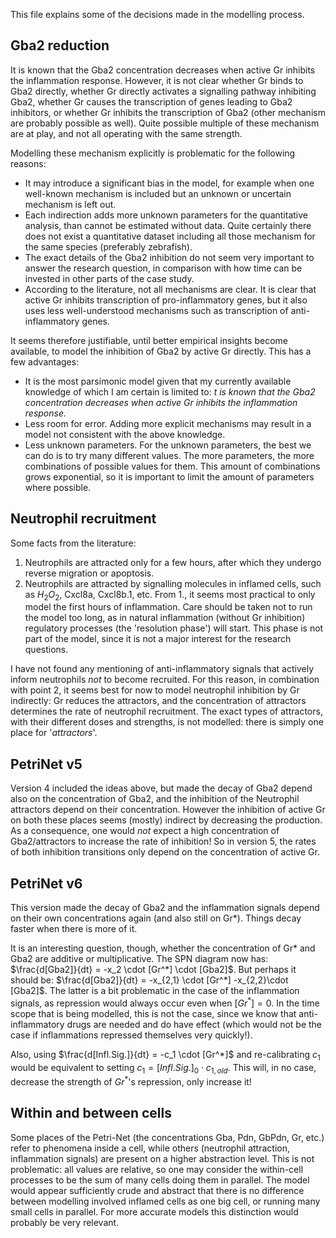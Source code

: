 This file explains some of the decisions made in the modelling process.

## Gba2 reduction
It is known that the Gba2 concentration decreases
when active Gr inhibits the inflammation response.
However, it is not clear whether Gr binds to Gba2 directly,
whether Gr directly activates a signalling pathway inhibiting Gba2,
whether Gr causes the transcription of genes leading to Gba2 inhibitors,
or whether Gr inhibits the transcription of Gba2
(other mechanism are probably possible as well).
Quite possible multiple of these mechanism are at play,
and not all operating with the same strength.

Modelling these mechanism explicitly is problematic for the following reasons:
* It may introduce a significant bias in the model,
    for example when one well-known mechanism is included
    but an unknown or uncertain mechanism is left out.
* Each indirection adds more unknown parameters for the quantitative analysis,
    than cannot be estimated without data.
    Quite certainly there does not exist a quantitative dataset
    including all those mechanism for the same species (preferably zebrafish).
* The exact details of the Gba2 inhibition do not seem very important
    to answer the research question, in comparison with
    how time can be invested in other parts of the case study.
* According to the literature, not all mechanisms are clear.
    It is clear that active Gr inhibits transcription of pro-inflammatory genes,
    but it also uses less well-understood mechanisms
    such as transcription of anti-inflammatory genes.

It seems therefore justifiable, 
until better empirical insights become available,
to model the inhibition of Gba2 by active Gr directly.
This has a few advantages:
* It is the most parsimonic model given that my currently available
    knowledge of which I am certain is limited to:
    *t is known that the Gba2 concentration decreases*
    *when active Gr inhibits the inflammation response.*
* Less room for error. Adding more explicit mechanisms
    may result in a model not consistent with the above knowledge.
* Less unknown parameters. For the unknown parameters,
    the best we can do is to try many different values.
    The more parameters, the more combinations of possible
    values for them. This amount of combinations grows exponential,
    so it is important to limit the amount of parameters where possible.

## Neutrophil recruitment
Some facts from the literature:
1. Neutrophils are attracted only for a few hours, after which they
    undergo reverse migration or apoptosis.
2. Neutrophils are attracted by signalling molecules in inflamed cells,
    such as $H_2O_2$, Cxcl8a, Cxcl8b.1, etc.
From 1., it seems most practical to only model the first hours of
inflammation. Care should be taken not to run the model too long,
as in natural inflammation (without Gr inhibition) regulatory
processes (the 'resolution phase') will start.
This phase is not part of the model, since it is not a major interest
for the research questions.

I have not found any mentioning of anti-inflammatory signals that 
actively inform neutrophils *not* to become recruited.
For this reason, in combination with point 2,
it seems best for now to model neutrophil inhibition by Gr indirectly:
Gr reduces the attractors, and the concentration
of attractors determines the rate of neutrophil recruitment.
The exact types of attractors, with their different doses and
strengths, is not modelled: there is simply one place for '*attractors*'.

## PetriNet v5
Version 4 included the ideas above,
but made the decay of Gba2 depend also on the concentration of Gba2,
and the inhibition of the Neutrophil attractors depend on their concentration.
However the inhibition of active Gr on both these places
seems (mostly) indirect by decreasing the production.
As a consequence, one would *not* expect a high concentration 
of Gba2/attractors to increase the rate of inhibition!
So in version 5, the rates of both inhibition transitions
only depend on the concentration of active Gr.

## PetriNet v6
This version made the decay of Gba2 and the inflammation signals
depend on their own concentrations again (and also still on Gr*).
Things decay faster when there is more of it.

It is an interesting question, though, whether
the concentration of Gr* and Gba2 are additive or multiplicative.
The SPN diagram now has:
$\frac{d[Gba2]}{dt} = -x_2 \cdot [Gr^*] \cdot [Gba2]$.
But perhaps it should be:
$\frac{d[Gba2]}{dt} = -x_{2,1} \cdot [Gr^*] -x_{2,2}\cdot [Gba2]$.
The latter is a bit problematic in the case
of the inflammation signals,
as repression would always occur
even when $[Gr^*] = 0$.
In the time scope that is being modelled,
this is not the case,
since we know that anti-inflammatory drugs
are needed and do have effect
(which would not be the case if
inflammations repressed themselves very quickly!).

Also, using 
$\frac{d[Infl.Sig.]}{dt} = -c_1 \cdot [Gr^*]$
and re-calibrating $c_1$ would
be equivalent to setting 
$c_1 = [Infl.Sig.]_0 \cdot c_{1, \mathit{old}}$.
This will, in no case, decrease the strength
of $Gr^*$'s repression, only increase it!

## Within and between cells
Some places of the Petri-Net (the concentrations Gba, Pdn, GbPdn,
Gr, etc.) refer to phenomena inside a cell,
while others (neutrophil attraction, inflammation signals)
are present on a higher abstraction level.
This is not problematic: all values are relative,
so one may consider the within-cell processes
to be the sum of many cells doing them in parallel.
The model would appear sufficiently crude and abstract
that there is no difference between modelling involved
inflamed cells as one big cell, 
or running many small cells in parallel.
For more accurate models this distinction would
probably be very relevant.